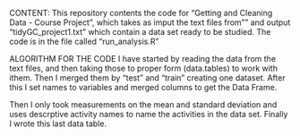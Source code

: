 CONTENT:
This repository contents the code for “Getting and Cleaning Data - Course Project”, which takes as imput the text files from”” and output “tidyGC_project1.txt” which contain a data set ready to be studied. The code is in the file called “run_analysis.R”

ALGORITHM  FOR THE CODE
I have started by reading the data from the text files, and then taking those to proper form (data.tables) to work with ithem. Then I merged them by “test” and “train” creating one dataset. After this I set names to variables and merged columns to get the Data Frame. 

Then I only took measurements  on the mean and standard deviation and uses descrptive activity names to name the activities in the data set. Finally I wrote this last data table.  
